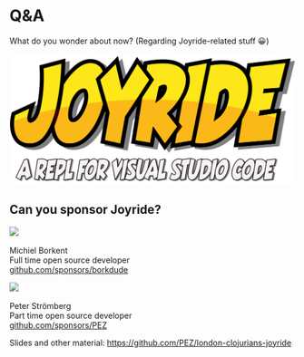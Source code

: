 # Q&A

<div class="slide">
<div class="fw mt-20 mb-20">
What do you wonder about now? (Regarding Joyride-related stuff 😀)
</div>
<div class="mr-30">

![](images/joyride-logo-w-tagline.png)
</div>
<div class="">

## Can you sponsor Joyride?

<div class="speaker">
<img class="avatar" src="https://avatars.githubusercontent.com/u/284934?v=4">

Michiel Borkent<br>
Full time open source developer<br>
[github.com/sponsors/borkdude](https://github.com/sponsors/borkdude)
</div><!--speaker-->

<div class="speaker">
<img class="avatar" src="https://avatars.githubusercontent.com/u/30010?v=4">

Peter Strömberg<br>
Part time open source developer<br>
[github.com/sponsors/PEZ](https://github.com/sponsors/PEZ)
</div><!--speaker-->
</div><!--speakers-->
</div><!--slide-->
<div class="footer">

Slides and other material: https://github.com/PEZ/london-clojurians-joyride
</div>